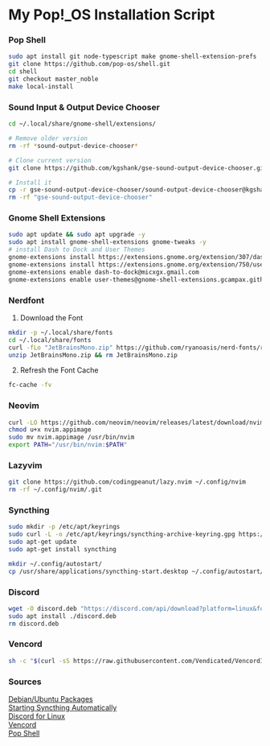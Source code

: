 # My Pop!_OS Installation Script

### Pop Shell
```bash
sudo apt install git node-typescript make gnome-shell-extension-prefs
git clone https://github.com/pop-os/shell.git
cd shell
git checkout master_noble
make local-install
```

### Sound Input & Output Device Chooser
```bash
cd ~/.local/share/gnome-shell/extensions/

# Remove older version
rm -rf *sound-output-device-chooser*

# Clone current version
git clone https://github.com/kgshank/gse-sound-output-device-chooser.git

# Install it
cp -r gse-sound-output-device-chooser/sound-output-device-chooser@kgshank.net .
rm -rf "gse-sound-output-device-chooser"
```

### Gnome Shell Extensions
```bash
sudo apt update && sudo apt upgrade -y
sudo apt install gnome-shell-extensions gnome-tweaks -y
# install Dash to Dock and User Themes 
gnome-extensions install https://extensions.gnome.org/extension/307/dash-to-dock/
gnome-extensions install https://extensions.gnome.org/extension/750/user-themes/
gnome-extensions enable dash-to-dock@micxgx.gmail.com
gnome-extensions enable user-themes@gnome-shell-extensions.gcampax.github.com
```

### Nerdfont

1. Download the Font
```bash
mkdir -p ~/.local/share/fonts
cd ~/.local/share/fonts
curl -fLo "JetBrainsMono.zip" https://github.com/ryanoasis/nerd-fonts/releases/latest/download/JetBrainsMono.zip
unzip JetBrainsMono.zip && rm JetBrainsMono.zip
```

2. Refresh the Font Cache
```bash
fc-cache -fv
```

### Neovim
```bash
curl -LO https://github.com/neovim/neovim/releases/latest/download/nvim.appimage
chmod u+x nvim.appimage
sudo mv nvim.appimage /usr/bin/nvim
export PATH="/usr/bin/nvim:$PATH"
```

### Lazyvim
```bash
git clone https://github.com/codingpeanut/lazy.nvim ~/.config/nvim
rm -rf ~/.config/nvim/.git
```

### Syncthing
```bash
sudo mkdir -p /etc/apt/keyrings
sudo curl -L -o /etc/apt/keyrings/syncthing-archive-keyring.gpg https://syncthing.net/release-key.gpg
sudo apt-get update
sudo apt-get install syncthing
```
```bash
mkdir ~/.config/autostart/
cp /usr/share/applications/syncthing-start.desktop ~/.config/autostart/
```

### Discord
```bash
wget -O discord.deb "https://discord.com/api/download?platform=linux&format=deb"
sudo apt install ./discord.deb
rm discord.deb
```

### Vencord
```bash
sh -c "$(curl -sS https://raw.githubusercontent.com/Vendicated/VencordInstaller/main/install.sh)"
```

### Sources
[Debian/Ubuntu Packages](https://apt.syncthing.net/)  
[Starting Syncthing Automatically](https://docs.syncthing.net/users/autostart.html#linux)  
[Discord for Linux](https://discord.com/api/download?platform=linux&format=deb)  
[Vencord](https://vencord.dev/download/)  
[Pop Shell](https://github.com/pop-os/shell)
